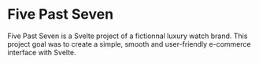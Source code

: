 # Five Past Seven
Five Past Seven is a Svelte project of a fictionnal luxury watch brand. This project goal was to create a simple, smooth and user-friendly e-commerce interface with Svelte.
